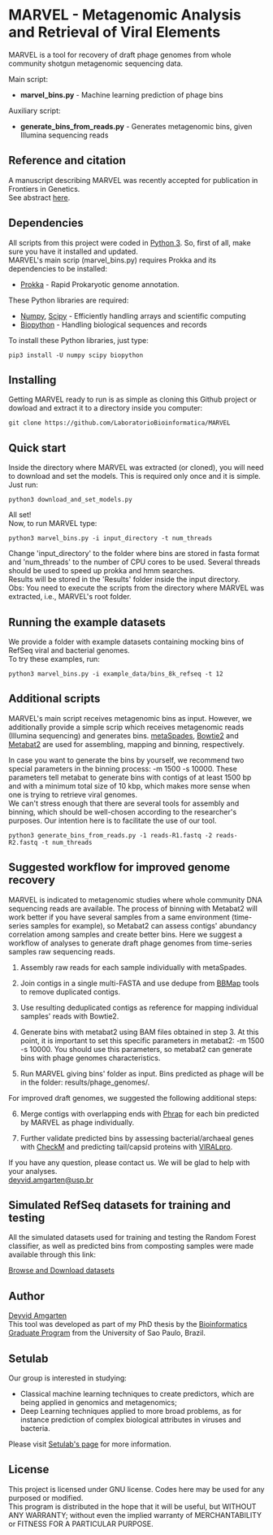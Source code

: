 
# MARVEL - Metagenomic Analysis and Retrieval of Viral Elements

MARVEL is a tool for recovery of draft phage genomes from whole community shotgun metagenomic sequencing data.  

Main script:
   * **marvel_bins.py** - Machine learning prediction of phage bins
  
Auxiliary script:
   * **generate_bins_from_reads.py** - Generates metagenomic bins, given Illumina sequencing reads

## Reference and citation

A manuscript describing MARVEL was recently accepted for publication in Frontiers in Genetics.  
See abstract [here](https://www.frontiersin.org/articles/10.3389/fgene.2018.00304/abstract).

## Dependencies

All scripts from this project were coded in [Python 3](https://www.python.org/). So, first of all, make sure you have it installed and updated.  
MARVEL's main scrip (marvel_bins.py) requires Prokka and its dependencies to be installed:

* [Prokka](https://github.com/tseemann/prokka) - Rapid Prokaryotic genome annotation.

These Python libraries are required:

* [Numpy](http://www.numpy.org/), [Scipy](https://www.scipy.org/) - Efficiently handling arrays and scientific computing
* [Biopython](http://biopython.org/) - Handling biological sequences and records

To install these Python libraries, just type: 
```
pip3 install -U numpy scipy biopython
```

## Installing

Getting MARVEL ready to run is as simple as cloning this Github project or dowload and extract it to a directory inside you computer:

```
git clone https://github.com/LaboratorioBioinformatica/MARVEL
```

## Quick start

Inside the directory where MARVEL was extracted (or cloned), you will need to download and set the models. 
This is required only once and it is simple. Just run:
```
python3 download_and_set_models.py
```
All set!  
Now, to run MARVEL type:
```
python3 marvel_bins.py -i input_directory -t num_threads
```

Change 'input_directory' to the folder where bins are stored in fasta format and 'num_threads' to the number of CPU cores to be used. Several threads should be used to speed up prokka and hmm searches.  
Results will be stored in the 'Results' folder inside the input directory.  
Obs: You need to execute the scripts from the directory where MARVEL was extracted, i.e., MARVEL's root folder. 

## Running the example datasets

We provide a folder with example datasets containing mocking bins of RefSeq viral and bacterial genomes.  
To try these examples, run:

```
python3 marvel_bins.py -i example_data/bins_8k_refseq -t 12
```

## Additional scripts

MARVEL's main script receives metagenomic bins as input. However, we additionally provide a simple scrip which receives
metagenomic reads (Illumina sequencing) and generates bins.
[metaSpades](http://bioinf.spbau.ru/spades), [Bowtie2](http://bowtie-bio.sourceforge.net/bowtie2/index.shtml) and [Metabat2](https://bitbucket.org/berkeleylab/metabat) are used for assembling, mapping and binning, respectively.  

In case you want to generate the bins by yourself, we recommend two special parameters in the binning process: -m 1500 -s 10000. These parameters tell metabat to generate bins with contigs of at least 1500 bp and with a minimum total size of 10 kbp, which makes more sense when one is trying to retrieve viral genomes.  
We can't stress enough that there are several tools for assembly and binning, which should be well-chosen according to
the researcher's purposes. Our intention here is to facilitate the use of our tool.  

```
python3 generate_bins_from_reads.py -1 reads-R1.fastq -2 reads-R2.fastq -t num_threads
```
## Suggested workflow for improved genome recovery

MARVEL is indicated to metagenomic studies where whole community DNA sequencing reads are available. The process of binning with Metabat2 will work better if you have several samples from a same environment (time-series samples for example), so Metabat2 can assess contigs' abundancy correlation among samples and create better bins. Here we suggest a workflow of analyses to generate draft phage genomes from time-series samples raw sequencing reads.

1. Assembly raw reads for each sample individually with metaSpades.

2. Join contigs in a single multi-FASTA and use dedupe from [BBMap](https://github.com/BioInfoTools/BBMap) tools to remove duplicated contigs.

3. Use resulting deduplicated contigs as reference for mapping individual samples' reads with Bowtie2.

3. Generate bins with metabat2 using BAM files obtained in step 3. At this point, it is important to set this specific parameters in metabat2: -m 1500 -s 10000. You should use this parameters, so metabat2 can generate bins with phage genomes characteristics.

4. Run MARVEL giving bins' folder as input. Bins predicted as phage will be in the folder: results/phage_genomes/.

For improved draft genomes, we suggested the following additional steps:

6. Merge contigs with overlapping ends with [Phrap](http://www.phrap.org/phredphrapconsed.html) for each bin predicted by MARVEL as phage individually.

7. Further validate predicted bins by assessing bacterial/archaeal genes with [CheckM](https://github.com/Ecogenomics/CheckM/wiki) and predicting tail/capsid proteins with [VIRALpro](http://scratch.proteomics.ics.uci.edu/explanation.html#VIRALpro).

If you have any question, please contact us. We will be glad to help with your analyses.  
deyvid.amgarten@usp.br

## Simulated RefSeq datasets for training and testing

All the simulated datasets used for training and testing the Random Forest classifier, as well as predicted bins from composting samples were made available through this link:

[Browse and Download datasets](http://projetos.lbi.iq.usp.br/metazoo/deyvid/datasets/) 

## Author
[Deyvid Amgarten](https://sites.google.com/view/deyvid/english)  
This tool was developed as part of my PhD thesis by the [Bioinformatics Graduate Program](https://www.ime.usp.br/en/bioinformatics/graduate) from the University of Sao Paulo, Brazil.

## Setulab
Our group is interested in studying:

* Classical machine learning techniques to create predictors, which are being applied in genomics and metagenomics;
* Deep Learning techniques applied to more broad problems, as for instance prediction of complex biological attributes in viruses and bacteria.

Please visit [Setulab's page](http://lbi.usp.br/learning/) for more information.


## License

This project is licensed under GNU license. Codes here may be used for any purposed or modified.  
This program is distributed in the hope that it will be useful, but WITHOUT ANY WARRANTY; without even the implied warranty of MERCHANTABILITY or FITNESS FOR A PARTICULAR PURPOSE.

